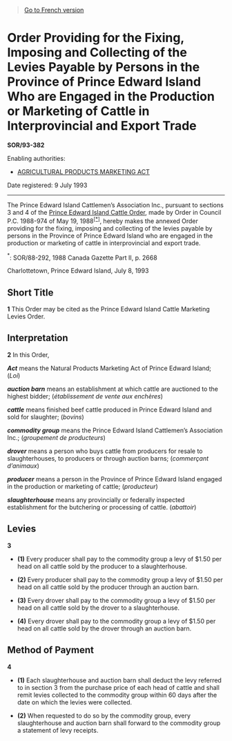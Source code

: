> [Go to French version](/fr/Règlements/Décrets,%20ordonnances%20et%20règlements%20statutaires/93/382.md)

# Order Providing for the Fixing, Imposing and Collecting of the Levies Payable by Persons in the Province of Prince Edward Island Who are Engaged in the Production or Marketing of Cattle in Interprovincial and Export Trade

**SOR/93-382**

Enabling authorities: 
- [AGRICULTURAL PRODUCTS MARKETING ACT](/en/Acts/Revised%20Statutes%20of%20Canada/A/A-6.md)

Date registered: 9 July 1993

----------

The Prince Edward Island Cattlemen’s Association Inc., pursuant to sections 3 and 4 of the [Prince Edward Island Cattle Order](/en/Regulations/Statutory%20Orders%20and%20Regulations/88/292.md), made by Order in Council P.C. 1988-974 of May 19, 1988<sup><a href='#footnote1star_e'>[*]</a></sup>, hereby makes the annexed Order providing for the fixing, imposing and collecting of the levies payable by persons in the Province of Prince Edward Island who are engaged in the production or marketing of cattle in interprovincial and export trade.

<a name='footnote1star_e'><sup>*</sup></a>: SOR/88-292, 1988 Canada Gazette Part II, p. 2668<br />

Charlottetown, Prince Edward Island, July 8, 1993




## Short Title


**1** This Order may be cited as the Prince Edward Island Cattle Marketing Levies Order.




## Interpretation


**2** In this Order,

***Act*** means the Natural Products Marketing Act of Prince Edward Island; (*Loi*)

***auction barn*** means an establishment at which cattle are auctioned to the highest bidder; (*établissement de vente aux enchères*)

***cattle*** means finished beef cattle produced in Prince Edward Island and sold for slaughter; (*bovins*)

***commodity group*** means the Prince Edward Island Cattlemen’s Association Inc.; (*groupement de producteurs*)

***drover*** means a person who buys cattle from producers for resale to slaughterhouses, to producers or through auction barns; (*commerçant d’animaux*)

***producer*** means a person in the Province of Prince Edward Island engaged in the production or marketing of cattle; (*producteur*)

***slaughterhouse*** means any provincially or federally inspected establishment for the butchering or processing of cattle. (*abattoir*)




## Levies


**3** 

- **(1)** Every producer shall pay to the commodity group a levy of $1.50 per head on all cattle sold by the producer to a slaughterhouse.

- **(2)** Every producer shall pay to the commodity group a levy of $1.50 per head on all cattle sold by the producer through an auction barn.

- **(3)** Every drover shall pay to the commodity group a levy of $1.50 per head on all cattle sold by the drover to a slaughterhouse.

- **(4)** Every drover shall pay to the commodity group a levy of $1.50 per head on all cattle sold by the drover through an auction barn.




## Method of Payment


**4** 

- **(1)** Each slaughterhouse and auction barn shall deduct the levy referred to in section 3 from the purchase price of each head of cattle and shall remit levies collected to the commodity group within 60 days after the date on which the levies were collected.

- **(2)** When requested to do so by the commodity group, every slaughterhouse and auction barn shall forward to the commodity group a statement of levy receipts.


